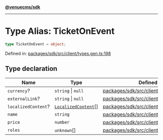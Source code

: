 [**@venuecms/sdk**](../Index.md)

***

# Type Alias: TicketOnEvent

```ts
type TicketOnEvent = object;
```

Defined in: [packages/sdk/src/client/types.gen.ts:198](https://github.com/venuecms/sdk/blob/00916d9de8c08ea7e3c8bf71381675389f602827/packages/sdk/src/client/types.gen.ts#L198)

## Type declaration

| Name | Type | Defined in |
| ------ | ------ | ------ |
| <a id="currency"></a> `currency`? | `string` \| `null` | [packages/sdk/src/client/types.gen.ts:202](https://github.com/venuecms/sdk/blob/00916d9de8c08ea7e3c8bf71381675389f602827/packages/sdk/src/client/types.gen.ts#L202) |
| <a id="externallink"></a> `externalLink`? | `string` \| `null` | [packages/sdk/src/client/types.gen.ts:201](https://github.com/venuecms/sdk/blob/00916d9de8c08ea7e3c8bf71381675389f602827/packages/sdk/src/client/types.gen.ts#L201) |
| <a id="localizedcontent"></a> `localizedContent`? | [`LocalizedContent`](LocalizedContent.md)[] | [packages/sdk/src/client/types.gen.ts:204](https://github.com/venuecms/sdk/blob/00916d9de8c08ea7e3c8bf71381675389f602827/packages/sdk/src/client/types.gen.ts#L204) |
| <a id="name"></a> `name` | `string` | [packages/sdk/src/client/types.gen.ts:199](https://github.com/venuecms/sdk/blob/00916d9de8c08ea7e3c8bf71381675389f602827/packages/sdk/src/client/types.gen.ts#L199) |
| <a id="price"></a> `price` | `number` | [packages/sdk/src/client/types.gen.ts:200](https://github.com/venuecms/sdk/blob/00916d9de8c08ea7e3c8bf71381675389f602827/packages/sdk/src/client/types.gen.ts#L200) |
| <a id="roles"></a> `roles` | `unknown`[] | [packages/sdk/src/client/types.gen.ts:203](https://github.com/venuecms/sdk/blob/00916d9de8c08ea7e3c8bf71381675389f602827/packages/sdk/src/client/types.gen.ts#L203) |
